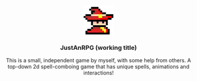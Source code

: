 <a id="readme-top"></a>

<br />
<div align="center">
  <a href="https://github.com/sakata24/JustAnRPG">
	<img src="icon-144.png" alt="Logo" width="80" height="80">
  </a>

<h3 align="center">JustAnRPG (working title)</h3>

  <p align="center">
	This is a small, independent game by myself, with some help from others. A top-down 2d spell-comboing game that has unique spells, animations and interactions!
	<br />
  </p>
</div>
